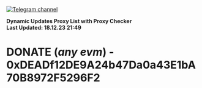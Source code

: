 [![Telegram channel](https://img.shields.io/endpoint?url=https://runkit.io/damiankrawczyk/telegram-badge/branches/master?url=https://t.me/n4z4v0d)](https://t.me/n4z4v0d) 

**Dynamic Updates Proxy List with Proxy Checker**  
**Last Updated: 18.12.23 21:49**

# DONATE (_any evm_) - 0xDEADf12DE9A24b47Da0a43E1bA70B8972F5296F2
